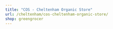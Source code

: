 ```yaml
---
title: "COS - Cheltenham Organic Store"
url: /cheltenham/cos-cheltenham-organic-store/
shop: greengrocer
---
```

